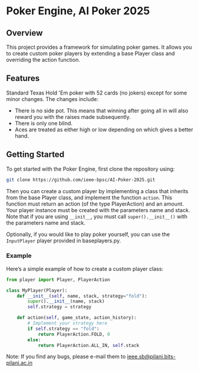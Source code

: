 # Poker Engine, AI Poker 2025

## Overview
This project provides a framework for simulating poker games. It allows you to create custom poker players by extending a base Player class and overriding the action function. 

## Features
Standard Texas Hold 'Em poker with 52 cards (no jokers) except for some minor changes. The changes include:
- There is no side pot. This means that winning after going all in will also reward you with the raises made subsequently.
- There is only one blind.
- Aces are treated as either high or low depending on which gives a better hand.

## Getting Started

To get started with the Poker Engine, first clone the repository using:

```bash
git clone https://github.com/ieee-bpsc/AI-Poker-2025.git
```

Then you can create a custom player by implementing a class that inherits from the base Player class, and implement the function ```action```. This function must return an action (of the type PlayerAction) and an amount. Your player instance must be created with the parameters name and stack. Note that if you are using ```__init__```, you must call ```super().__init__()``` with the parameters name and stack.

Optionally, if you would like to play poker yourself, you can use the ```InputPlayer``` player provided in baseplayers.py.
    

### Example

Here’s a simple example of how to create a custom player class:

```python
from player import Player, PlayerAction

class MyPlayer(Player):
    def __init__(self, name, stack, strategy="fold"):
        super().__init__(name, stack)
        self.strategy = strategy

    def action(self, game_state, action_history):
        # Implement your strategy here
        if self.strategy == "fold":
            return PlayerAction.FOLD, 0
        else:
            return PlayerAction.ALL_IN, self.stack
```

Note: If you find any bugs, please e-mail them to ieee.sb@pilani.bits-pilani.ac.in
